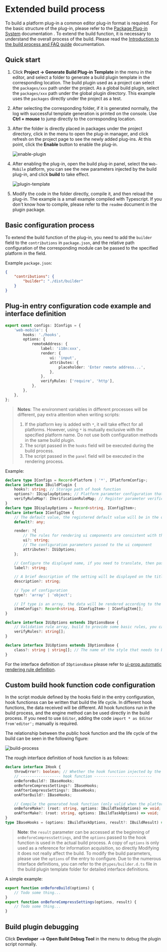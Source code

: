 # Extended build process

To build a platform plug-in a common editor plug-in format is required. For the basic structure of the plug-in, please refer to the [Package Plug-in System](../extension/install.md) documentation . To extend the build function, it is necessary to understand the overall process of the build. Please read the [Introduction to the build process and FAQ guide](./build-guide.md) documentation.

## Quick start

1. Click **Project -> Generate Build Plug-in Template** in the menu in the editor, and select a folder to generate a build plugin template in the corresponding location. The build plugin used as a project can select the `packages/xxx` path under the project. As a global build plugin, select the `packages/xxx` path under the global plugin directory. This example uses the `packages` directly under the project as a test.

2. After selecting the corresponding folder, if it is generated normally, the log with successful template generation is printed on the console. Use **Ctrl + mouse** to jump directly to the corresponding location.

3. After the folder is directly placed in packages under the project directory, click in the menu to open the plug-in manager, and click refresh on the project page to see the newly added plug-ins. At this point, click the **Enable** button to enable the plug-in.

    ![enable-plugin](./custom-project-build-template/enable-plugin.png)

4. After enabling the plug-in, open the build plug-in panel, select the `Web-Mobile` platform, you can see the new parameters injected by the build plug-in, and click **build** to take effect.

    ![plugin-template](./custom-project-build-template/plugin-template.png)

5. Modify the code in the folder directly, compile it, and then reload the plug-in. The example is a small example compiled with Typescript. If you don't know how to compile, please refer to the `readme` document in the plugin package.

## Basic configuration process

To extend the build function of the plug-in, you need to add the `builder` field to the `contributions` in `package.json`, and the relative path configuration of the corresponding module can be passed to the specified platform in the field.

Example `package.json`:

```json
{
    "contributions": {
        "builder": "./dist/builder"
    }
}
```

## Plug-in entry configuration code example and interface definition

```ts
export const configs: IConfigs = {
    'web-mobile': {
        hooks: './hooks',
        options: {
            remoteAddress: {
                label: 'i18n:xxx',
                render: {
                    ui: 'input',
                    attributes: {
                        placeholder: 'Enter remote address...',
                    },
                },
                verifyRules: ['require', 'http'],
            },
        },
    },
};
```

> **Notes**: The environment variables in different processes will be different, pay extra attention when writing scripts:
  > 1. If the platform key is added with `*`, it will take effect for all platforms. However, using `*` is mutually exclusive with the specified platform name. Do not use both configuration methods in the same build plugin.
  > 2. The script passed in the `hooks` field will be executed during the build process.
  > 3. The script passed in the `panel` field will be executed in the rendering process.

Example:

```ts
declare type IConfigs = Record<Platform | '*', IPlatformConfig>;
declare interface IBuildPlugin {
    hooks?: string; // Storage path of hook function
    options?: IDisplayOptions; // Platform parameter configuration that needs to be injected
    verifyRuleMap?: IVerificationRuleMap; // Register parameter verification rule function
}
declare type IDisplayOptions = Record<string, IConfigItem>;
declare interface IConfigItem {
    // The default value, the registered default value will be in the options.[platform].xxx field in the plugin configuration
    default?: any;

    render: ?{
        // The rules for rendering ui components are consistent with the unified rules at ui-prop. Only configurations with ui properties specified will be displayed on the build configuration panel
        ui?: string;
        // The configuration parameters passed to the ui component
        attributes?: IUiOptions;
    };

    // Configure the displayed name, if you need to translate, then pass in i18n:${key}
    label?: string;

    // A brief description of the setting will be displayed on the title of the configuration name
    description?: string;

    // Type of configuration
    type?: 'array' | 'object';

    // If type is an array, the data will be rendered according to the specified data type and itemConfigs
    itemConfigs?: Record<string, IConfigItem> | IConfigItem[];
}

declare interface IUiOptions extends IOptionsBase {
    // Validation rule array, build to provide some basic rules, you can also specify a new validation rule through verifyRuleMap, only when pass in require will be a valueless check, otherwise only when there is a value
    verifyRules?: string[];
}

declare interface IUiOptions extends IOptionsBase {
    class?: string | string[]; // The name of the style that needs to be set on the current ui-prop
}
```

For the interface definition of `IOptionsBase` please refer to [ui-prop automatic rendering rule definition](../extension/ui.md).

## Custom build hook function code configuration

In the script module defined by the hooks field in the entry configuration, hook functionss can be written that build the life cycle. In different hook functions, the data received will be different. All hook functions run in the build process, and the engine method can be used directly in the build process. If you need to use `Editor`, adding the code `import * as Editor from'editor';` manually is required.

The relationship between the public hook function and the life cycle of the build can be seen in the following figure:

![build-process](./custom-project-build-template/build-process.jpg)

The rough interface definition of hook function is as follows:

```ts
declare interface IHook {
    throwError?: boolean; // Whether the hook function injected by the plug-in directly exits the build process when the execution fails
    // ------------------ hook function --------------------------
    onBeforeBuild?: IBaseHooks;
    onBeforeCompressSettings?: IBaseHooks;
    onAfterCompressSettings?: IBaseHooks;
    onAfterBuild?: IBaseHooks;

    // Compile the generated hook function (only valid when the platform is built with a "generation" process)
    onBeforeMake?: (root: string, options: IBuildTaskOptions) => void;
    onAfterMake?: (root: string, options: IBuildTaskOptions) => void;
}
type IBaseHooks = (options: IBuildTaskOptions, result?: IBuildResult) => void;
```

> **Note**: the `result` parameter can be accessed at the beginning of `onBeforeCompressSettings`, and the `options` passed to the hook function is used in the actual build process. A copy of `options` is only used as a reference for information acquisition, so directly Modifying it does not really affect the build. To modify the build parameters, please use the `options` of the entry to configure. Due to the numerous interface definitions, you can refer to the `@types/builder.d.ts` file in the build plugin template folder for detailed interface definitions.

A simple example:

```ts
export function onBeforeBuild(options) {
    // Todo some thing...
}
export function onBeforeCompressSettings(options, result) {
    // Todo some thing...
}
```

## Build plugin debugging

Click **Developer —> Open Build Debug Tool** in the menu to debug the plugin script normally.
